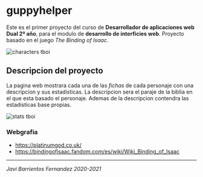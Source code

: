 # guppyhelper

Este es el primer proyecto del curso de **Desarrollador de aplicaciones web Dual 2º año**, para el modulo de **desarrollo de interficies web**. Proyecto basado en el juego *The Binding of Isaac*.

![characters tboi](https://i.servimg.com/u/f97/18/40/50/93/screen10.png)

## Descripcion del proyecto

La pagina web mostrara cada una de las *fichas* de cada personaje con una descripcion y sus estadisticas. La descripcion sera el paraje de la biblia en el que esta basado el personaje. Ademas de la descripcion contendra las estadisticas base propias.

![stats tboi](https://i.imgur.com/RCls3fY.png)

### Webgrafia
- https://platinumgod.co.uk/
- https://bindingofisaac.fandom.com/es/wiki/Wiki_Binding_of_Isaac

---

*Javi Barrientos Fernandez*
*2020-2021*
